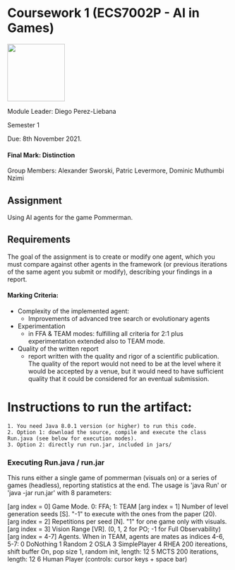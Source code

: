 # Coursework 1 (ECS7002P - AI in Games)


<img src="https://external-content.duckduckgo.com/iu/?u=http%3A%2F%2Fwww.bilingualism-matters.ppls.ed.ac.uk%2Fwp-content%2Fuploads%2F2014%2F11%2Fqueen-mary-logo.jpg&f=1&nofb=1" height=130>


Module Leader: Diego Perez-Liebana

Semester 1 

Due: 8th November 2021.

#### Final Mark: Distinction

Group Members: Alexander Sworski, Patric Levermore, Dominic Muthumbi Nzimi

## Assignment
Using AI agents for the game Pommerman.

## Requirements
The goal of the assignment is to create or modify one agent, which you must compare against other agents in the framework (or previous iterations of the same agent you submit or modify), describing your findings in a report.

#### Marking Criteria:
- Complexity of the implemented agent:
	- Improvements of advanced tree search or evolutionary agents 
- Experimentation
	- in FFA & TEAM modes: fulfilling all criteria for 2:1 plus experimentation extended also to TEAM mode.
- Quality of the written report
	- report written with the quality and rigor of a scientific publication. The quality of the report would not need to be at the level where it would be accepted by a venue, but it would need to have sufficient quality that it could be considered for an eventual submission.



# Instructions to run the artifact:
	1. You need Java 8.0.1 version (or higher) to run this code.
 	2. Option 1: download the source, compile and execute the class Run.java (see below for execution modes). 
 	3. Option 2: directly run run.jar, included in jars/ 
	
### Executing Run.java / run.jar
This runs either a single game of pommerman (visuals on) or a series of games (headless), reporting statistics at the end. The usage is 'java Run' or 'java -jar run.jar' with 8 parameters:

[arg index = 0] Game Mode. 0: FFA; 1: TEAM
[arg index = 1] Number of level generation seeds [S]. "-1" to execute with the ones from the paper (20).
[arg index = 2] Repetitions per seed [N]. "1" for one game only with visuals.
[arg index = 3] Vision Range [VR]. (0, 1, 2 for PO; -1 for Full Observability)
[arg index = 4-7] Agents. When in TEAM, agents are mates as indices 4-6, 5-7:
0 DoNothing
1 Random
2 OSLA
3 SimplePlayer
4 RHEA 200 itereations, shift buffer On, pop size 1, random init, length: 12
5 MCTS 200 iterations, length: 12
6 Human Player (controls: cursor keys + space bar)

